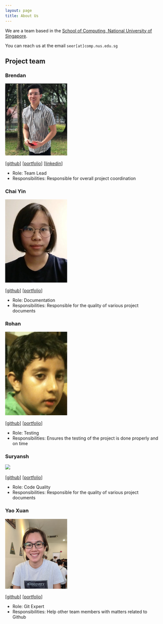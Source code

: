 ```yaml
---
layout: page
title: About Us
---
```


We are a team based in the [School of Computing, National University of Singapore](http://www.comp.nus.edu.sg).

You can reach us at the email `seer[at]comp.nus.edu.sg`

## Project team

### Brendan

<img src="images/brendanneojw.png" width="200px">

[[github](https://github.com/brendanneojw)]
[[portfolio](team/brendanneojw.md)]
[[linkedin](https://www.linkedin.com/in/brendan-neo-jia-wei-a1a949217/)]

* Role: Team Lead
* Responsibilities: Responsible for overall project coordination

### Chai Yin

<img src="images/kumchaiyin.png" width="200px">

[[github](http://github.com/KumChaiYin)]
[[portfolio](team/kumchaiyin.md)]

* Role: Documentation
* Responsibilities: Responsible for the quality of various project documents

### Rohan

<img src="images/rsxix.png" width="200px">

[[github](http://github.com/RSXIX)]
[[portfolio](team/rsxix.md)]

* Role: Testing
* Responsibilities: Ensures the testing of the project is done properly and on time

### Suryansh

<img src="images/suryanshkushwaha.png" width="200px">

[[github](http://github.com/suryanshkushwaha)]
[[portfolio](team/suryanshkushwaha.md)]

* Role: Code Quality
* Responsibilities: Responsible for the quality of various project documents

### Yao Xuan

<img src="images/cyaoxuan.png" width="200px">

[[github](http://github.com/cyaoxuan)]
[[portfolio](team/cyaoxuan.md)]

* Role: Git Expert
* Responsibilities: Help other team members with matters related to Github
